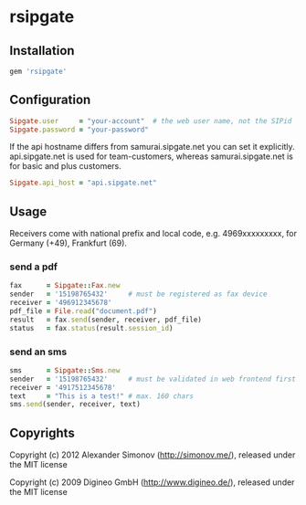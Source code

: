 # rsipgate

## Installation

``` ruby
gem 'rsipgate'
```

## Configuration

``` ruby
Sipgate.user     = "your-account"  # the web user name, not the SIPid
Sipgate.password = "your-password"
```

If the api hostname differs from samurai.sipgate.net you can set it explicitly.
api.sipgate.net is used for team-customers, whereas samurai.sipgate.net is for basic and plus customers.

``` ruby
Sipgate.api_host = "api.sipgate.net"
```

## Usage

Receivers come with national prefix and local code, e.g. 4969xxxxxxxxx, for Germany (+49), Frankfurt (69).

### send a pdf

``` ruby    
fax      = Sipgate::Fax.new
sender   = '15198765432'     # must be registered as fax device
receiver = '496912345678'
pdf_file = File.read("document.pdf")
result   = fax.send(sender, receiver, pdf_file)
status   = fax.status(result.session_id)
```

### send an sms

``` ruby    
sms      = Sipgate::Sms.new
sender   = '15198765432'     # must be validated in web frontend first
receiver = '4917512345678'
text     = "This is a test!" # max. 160 chars
sms.send(sender, receiver, text)
```

## Copyrights

Copyright (c) 2012 Alexander Simonov (http://simonov.me/), released under the MIT license

Copyright (c) 2009 Digineo GmbH (http://www.digineo.de/), released under the MIT license
